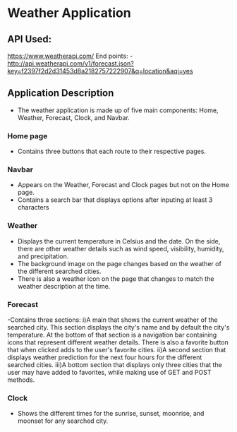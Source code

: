 # Weather Application

## API Used:
https://www.weatherapi.com/
End points:
-http://api.weatherapi.com/v1/forecast.json?key=f2397f2d2d31453d8a2182757222907&q=location&aqi=yes

## Application Description
- The weather application is made up of five main components: Home, Weather, Forecast, Clock, and Navbar.
### Home page 
- Contains three buttons that each route to their respective pages.
### Navbar 
- Appears on the Weather, Forecast and Clock pages but not on the Home page.
- Contains a search bar that displays options after inputing at least 3 characters
### Weather 
- Displays the current temperature in Celsius and the date. On the side, there are other weather details such as wind speed, visibility, humidity, and precipitation. 
- The background image on the page changes based on the weather of the different searched cities. 
- There is also a weather icon on the page that changes to match the weather description at the time.
### Forecast 
-Contains three sections:
i)A main that shows the current weather of the searched city. This section displays the city's name and by default the city's temperature. At the bottom of that section is a navigation bar containing icons that represent different weather details. There is also a favorite button that when clicked adds to the user's favorite cities.
ii)A second section that displays weather prediction for the next four hours for the different searched cities.
iii)A bottom section that displays only three cities that the user may have added to favorites, while making use of GET and POST methods.
### Clock
- Shows the different times for the sunrise, sunset, moonrise, and moonset for any searched city.

